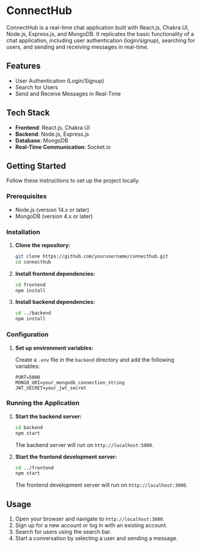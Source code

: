 # ConnectHub

ConnectHub is a real-time chat application built with React.js, Chakra UI, Node.js, Express.js, and MongoDB. It replicates the basic functionality of a chat application, including user authentication (login/signup), searching for users, and sending and receiving messages in real-time.

## Features

- User Authentication (Login/Signup)
- Search for Users
- Send and Receive Messages in Real-Time

## Tech Stack

- **Frontend**: React.js, Chakra UI
- **Backend**: Node.js, Express.js
- **Database**: MongoDB
- **Real-Time Communication**: Socket.io

## Getting Started

Follow these instructions to set up the project locally.

### Prerequisites

- Node.js (version 14.x or later)
- MongoDB (version 4.x or later)

### Installation

1. **Clone the repository:**

    ```bash
    git clone https://github.com/yourusername/connecthub.git
    cd connecthub
    ```

2. **Install frontend dependencies:**

    ```bash
    cd frontend
    npm install
    ```

3. **Install backend dependencies:**

    ```bash
    cd ../backend
    npm install
    ```

### Configuration

1. **Set up environment variables:**

    Create a `.env` file in the `backend` directory and add the following variables:

    ```env
    PORT=5000
    MONGO_URI=your_mongodb_connection_string
    JWT_SECRET=your_jwt_secret
    ```

### Running the Application

1. **Start the backend server:**

    ```bash
    cd backend
    npm start
    ```

    The backend server will run on `http://localhost:5000`.

2. **Start the frontend development server:**

    ```bash
    cd ../frontend
    npm start
    ```

    The frontend development server will run on `http://localhost:3000`.

## Usage

1. Open your browser and navigate to `http://localhost:3000`.
2. Sign up for a new account or log in with an existing account.
3. Search for users using the search bar.
4. Start a conversation by selecting a user and sending a message.


